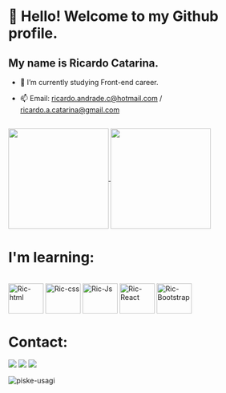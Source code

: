 # 👋 Hello! Welcome to my Github profile.
## My name is Ricardo Catarina.

- 🌱 I’m currently studying Front-end career.
- 📫 Email: ricardo.andrade.c@hotmail.com / ricardo.a.catarina@gmail.com

  ##

<a href="https://github.com/RicardoAC/github-readme-stats">
  <img height=200 align="center" src="https://github-readme-stats.vercel.app/api?username=RicardoAC&theme=merko" />
</a>
<a href="https://github.com/RicardoAC/convoychat">
  <img height=200 align="center" src="https://github-readme-stats.vercel.app/api/top-langs?username=RicardoAC&layout=compact&langs_count=8&card_width=320&theme=merko" />
</a>


##
# I'm learning:

<div style="display: inline_block"><br>
  <img align="center" alt="Ric-html" height="60" width="70" src="https://cdn.jsdelivr.net/gh/devicons/devicon/icons/html5/html5-original.svg"/>           
  <img align="center" alt="Ric-css" height="60" width="70" src="https://cdn.jsdelivr.net/gh/devicons/devicon/icons/css3/css3-original.svg">
  <img align="center" alt="Ric-Js" height="60" width="70" src="https://cdn.jsdelivr.net/gh/devicons/devicon/icons/javascript/javascript-original.svg">
  <img align="center" alt="Ric-React" height="60" width="70" src="https://cdn.jsdelivr.net/gh/devicons/devicon/icons/react/react-original.svg">
  <img align="center" alt="Ric-Bootstrap" height="60" width="70" src="https://cdn.jsdelivr.net/gh/devicons/devicon/icons/bootstrap/bootstrap-original.svg">
</div>

##
 # Contact:
<div> 
  <a href = "mailto:ricardo.andrade.c@hotmail.com"><img src="https://img.shields.io/badge/Microsoft_Outlook-0078D4?style=for-the-badge&logo=microsoft-outlook&logoColor=white" target="_blank"></a>
  <a href = "mailto:ricardo.a.catarina@gmail.com"><img src="https://img.shields.io/badge/Gmail-D14836?style=for-the-badge&logo=gmail&logoColor=white" target="_blank"></a>
  <a href="https://www.linkedin.com/in/ricardo-de-andrade-catarina-071474292/" target="_blank"><img src="https://img.shields.io/badge/-LinkedIn-%230077B5?style=for-the-badge&logo=linkedin&logoColor=white" target="_blank"></a> 
</div>

![piske-usagi](https://github.com/RicardoAC/RicardoAC/assets/14926412/d49ecb6f-bfd9-4c1f-a28a-97875b04c1d4)



